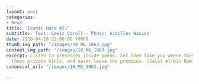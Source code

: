 ```yaml
---
layout: post
categories:
- News
title: 'Iconic Hack #21'
subtitle: 'Text: Lewis Caroll - Photo: Achilles Nasios'
date: 2020-04-18 22:00:00 +0000
thumb_img_path: "/images/10_MG_1063.jpg"
content_img_path: "/images/10_MG_1063.jpg"
excerpt: Listen to presences inside poems. Let them take you where they will. Follow
  those private hints, and never leave the premises. (Jalal Al-Din Rumi)
canonical_url: "/images/10_MG_1063.jpg"

---
```

